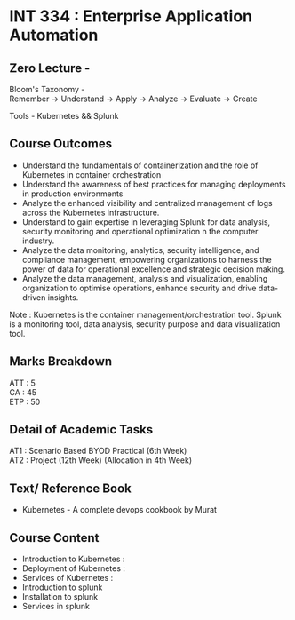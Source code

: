 # INT 334 : Enterprise Application Automation 

## Zero Lecture -

Bloom's Taxonomy -  
Remember -> Understand -> Apply -> Analyze -> Evaluate -> Create  

Tools - Kubernetes && Splunk

## Course Outcomes 

* Understand the fundamentals of containerization and the role of Kubernetes in container orchestration
* Understand the awareness of best practices for managing deployments in production environments 
* Analyze the enhanced visibility and centralized management of logs across the Kubernetes infrastructure.
* Understand to gain expertise in leveraging Splunk for data analysis, security monitoring and operational optimization n the computer industry.
* Analyze the data monitoring, analytics, security intelligence, and compliance management, empowering organizations to harness the power of data for operational excellence and strategic decision making.
* Analyze the data management, analysis and visualization, enabling organization to optimise operations, enhance security and drive data-driven insights.

Note : Kubernetes is the container management/orchestration tool. Splunk is a monitoring tool, data analysis, security purpose and data visualization tool.

## Marks Breakdown 

ATT : 5   
CA : 45  
ETP : 50

## Detail of Academic Tasks

AT1 : Scenario Based BYOD Practical (6th Week)  
AT2 : Project (12th Week) (Allocation in 4th Week)

## Text/ Reference Book

* Kubernetes - A complete devops cookbook by Murat

## Course Content 

* Introduction to Kubernetes : 
* Deployment of Kubernetes : 
* Services of Kubernetes : 
* Introduction to splunk
* Installation to splunk
* Services in splunk
